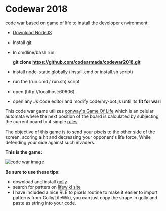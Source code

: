 # Codewar 2018
code war based on game of life
to install the developer environment: 
* [Download NodeJS](https://nodejs.org/en/download/)
* Install [git](https://git-scm.com/downloads)
* In cmdline/bash run:

  **git clone https://github.com/codearmada/codewar2018.git**
* install node-static globally (install.cmd or install.sh script)
* run the (run.cmd / run.sh) script
* open (http://localhost:60606)
* open any Js code editor and modify code/my-bot.js until its **fit for war!**

This code war game utilizes [conway's Game Of Life](https://en.wikipedia.org/wiki/Conway%27s_Game_of_Life) which is an celular automata
where the next position of the board is calculated by subjecting the current board to 4 simple [rules](https://en.wikipedia.org/wiki/Conway%27s_Game_of_Life#Rules)

The objective of this game is to send your pixels to the other side of the screen, scoring a hit and decreasing your opponent's life force, While defending your side against such invaders.

**This is the game:**

![code war image](https://github.com/codearmada/codewar2018/blob/master/sample.gif "code war!")

**Be sure to use these tips:**
* download and install [golly](https://sourceforge.net/projects/golly/files/golly/golly-3.2/)
* search for patters on [lifewiki site](http://www.conwaylife.com/wiki/Category:Patterns)
* I have included a nice RLE to pixels routine to make it easier to import patterns from Golly/LifeWiki, you can just copy the shape in golly and paste as string into your code.
